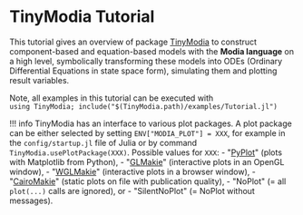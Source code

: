 # TinyModia Tutorial

This tutorial gives an overview of package [TinyModia](https://github.com/ModiaSim/TinyModia.jl)
to construct component-based and equation-based models with the **Modia language**
on a high level, symbolically transforming these models into ODEs
(Ordinary Differential Equations in state space form), simulating them and plotting result variables.

Note, all examples in this tutorial can be executed with\
`using TinyModia; include("$(TinyModia.path)/examples/Tutorial.jl")`

!!! info
    TinyModia has an interface to various plot packages. A plot package can be
    either selected by setting `ENV["MODIA_PLOT"] = XXX`, for example in the `config/startup.jl`
    file of Julia or by command `TinyModia.usePlotPackage(XXX)`. Possible values for `XXX`: 
    - "[PyPlot](https://github.com/JuliaPy/PyPlot.jl)" (plots with Matplotlib from Python), 
    - "[GLMakie](https://github.com/JuliaPlots/GLMakie.jl)" (interactive plots in an OpenGL window),
    - "[WGLMakie](https://github.com/JuliaPlots/WGLMakie.jl)" (interactive plots in a browser window),
    - "[CairoMakie](https://github.com/JuliaPlots/CairoMakie.jl)" (static plots on file with publication quality),
    - "NoPlot" (= all `plot(...)` calls are ignored), or
    - "SilentNoPlot" (= NoPlot without messages).
    
